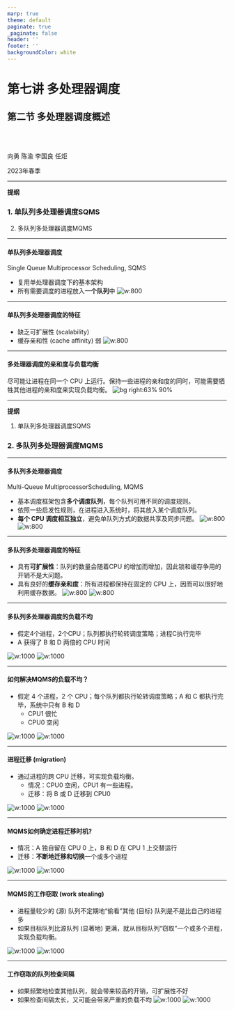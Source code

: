 ```yaml
---
marp: true
theme: default
paginate: true
_paginate: false
header: ''
footer: ''
backgroundColor: white
---
```


<!-- theme: gaia -->
<!-- _class: lead -->

# 第七讲 多处理器调度

## 第二节 多处理器调度概述


<br>
<br>

向勇 陈渝 李国良 任炬 

2023年春季

---

**提纲**

### 1. 单队列多处理器调度SQMS
2. 多队列多处理器调度MQMS

---

#### 单队列多处理器调度
Single Queue Multiprocessor Scheduling, SQMS
- 复用单处理器调度下的基本架构
- 所有需要调度的进程放入**一个队列**中
![w:800](figs/sqms.png) 


---
#### 单队列多处理器调度的特征
- 缺乏可扩展性 (scalability)
- 缓存亲和性 (cache affinity) 弱
![w:800](figs/sqms.png) 

---
#### 多处理器调度的亲和度与负载均衡
尽可能让进程在同一个 CPU 上运行。保持一些进程的亲和度的同时，可能需要牺牲其他进程的亲和度来实现负载均衡。
![bg right:63% 90%](figs/sqms-cache-affinity.png) 

---

**提纲**

1. 单队列多处理器调度SQMS
### 2. 多队列多处理器调度MQMS

---

#### 多队列多处理器调度
Multi-Queue MultiprocessorScheduling, MQMS
- 基本调度框架包含**多个调度队列**，每个队列可用不同的调度规则。
- 依照一些启发性规则，在进程进入系统时，将其放入某个调度队列。
- **每个 CPU 调度相互独立**，避免单队列方式的数据共享及同步问题。
![w:800](figs/multi-queue.png) 
![w:800](figs/mqms.png) 

---
#### 多队列多处理器调度的特征
- 具有**可扩展性**：队列的数量会随着CPU 的增加而增加，因此锁和缓存争用的开销不是大问题。
- 具有良好的**缓存亲和度**：所有进程都保持在固定的 CPU 上，因而可以很好地利用缓存数据。
![w:800](figs/multi-queue.png) 
![w:800](figs/mqms.png) 


---
#### 多队列多处理器调度的负载不均
-  假定4个进程，2个CPU；队列都执行轮转调度策略；进程C执行完毕
-  A 获得了 B 和 D 两倍的 CPU 时间

![w:1000](figs/mqms-problem-1.png) 
![w:1000](figs/mqms-problem-2.png) 


---

#### 如何解决MQMS的负载不均？

- 假定 4 个进程，2 个 CPU；每个队列都执行轮转调度策略；A 和 C 都执行完毕，系统中只有 B 和 D
  - CPU1 很忙
  - CPU0 空闲

![w:1000](figs/mqms-problem-3.png) 
![w:1000](figs/mqms-problem-4.png) 



---
#### 进程迁移 (migration)
- 通过进程的跨 CPU 迁移，可实现负载均衡。
  - 情况：CPU0 空闲，CPU1 有一些进程。
  - 迁移：将 B 或 D 迁移到 CPU0

![w:1000](figs/mqms-problem-3.png) 
![w:1000](figs/mqms-problem-4.png) 



---
#### MQMS如何确定进程迁移时机?

- 情况：A 独自留在 CPU 0 上，B 和 D 在 CPU 1 上交替运行
- 迁移：**不断地迁移和切换**一个或多个进程

![w:1000](figs/mqms-problem-5.png) 
![w:1000](figs/mqms-problem-6.png) 



---
#### MQMS的工作窃取 (work stealing)
- 进程量较少的 (源) 队列不定期地“偷看”其他 (目标) 队列是不是比自己的进程多
- 如果目标队列比源队列 (显著地) 更满，就从目标队列“窃取”一个或多个进程，实现负载均衡。


![w:1000](figs/mqms-problem-5.png) 
![w:1000](figs/mqms-problem-6.png) 

---
#### 工作窃取的队列检查间隔
- 如果频繁地检查其他队列，就会带来较高的开销，可扩展性不好
- 如果检查间隔太长，又可能会带来严重的负载不均
![w:1000](figs/mqms-problem-5.png) 
![w:1000](figs/mqms-problem-6.png) 